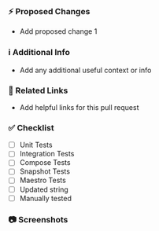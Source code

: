 ### ⚡️ Proposed Changes

* Add proposed change 1

### ℹ️ Additional Info

* Add any additional useful context or info

### 🔗 Related Links

* Add helpful links for this pull request

### ✅ Checklist

- [ ] Unit Tests
- [ ] Integration Tests
- [ ] Compose Tests
- [ ] Snapshot Tests
- [ ] Maestro Tests
- [ ] Updated string
- [ ] Manually tested

### 📷 Screenshots
